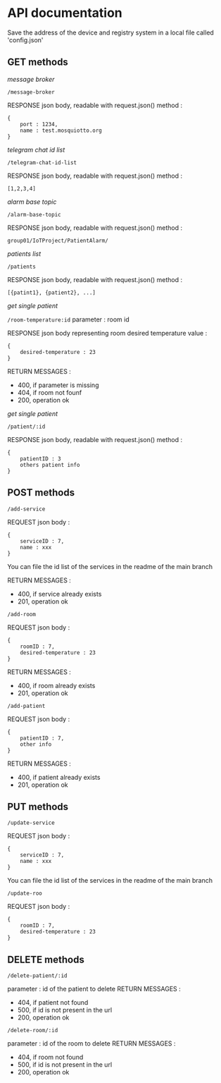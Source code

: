 # API documentation
Save the address of the device and registry system in a local file called 'config.json'

## GET methods

*message broker*

`/message-broker`

RESPONSE json body, readable with request.json() method :
```
{
    port : 1234,
    name : test.mosquiotto.org
}
```

*telegram chat id list*

`/telegram-chat-id-list`

RESPONSE json body, readable with request.json() method :
```
[1,2,3,4]
```

*alarm base topic*

`/alarm-base-topic`

RESPONSE json body, readable with request.json() method :
```
group01/IoTProject/PatientAlarm/
```

*patients list*

`/patients`

RESPONSE json body, readable with request.json() method :
```
[{patint1}, {patient2}, ...]
```

*get single patient*

`/room-temperature:id`
parameter : room id

RESPONSE json body representing room desired temperature value :
```
{
    desired-temperature : 23
}
```
RETURN MESSAGES : 
- 400, if parameter is missing
- 404, if room not founf
- 200, operation ok

*get single patient*

`/patient/:id`

RESPONSE json body, readable with request.json() method :
```
{
    patientID : 3
    others patient info
}
```

## POST methods

`/add-service`

REQUEST json body :
```
{
    serviceID : 7,
    name : xxx
}
```

You can file the id list of the services in the readme of the main branch

RETURN MESSAGES : 
- 400, if service already exists
- 201, operation ok

`/add-room`

REQUEST json body :
```
{
    roomID : 7,
    desired-temperature : 23
}
```



RETURN MESSAGES : 
- 400, if room already exists
- 201, operation ok


`/add-patient`

REQUEST json body :
```
{
    patientID : 7,
    other info
}
```
RETURN MESSAGES : 
- 400, if patient already exists
- 201, operation ok





## PUT methods


`/update-service`

REQUEST json body :
```
{
    serviceID : 7,
    name : xxx
}
```

You can file the id list of the services in the readme of the main branch

`/update-roo`

REQUEST json body :
```
{
    roomID : 7,
    desired-temperature : 23
}
```


## DELETE methods


`/delete-patient/:id`

parameter : id of the patient to delete
RETURN MESSAGES : 
- 404, if patient not found
- 500, if id is not present in the url
- 200, operation ok


`/delete-room/:id`

parameter : id of the room to delete
RETURN MESSAGES : 
- 404, if room not found
- 500, if id is not present in the url
- 200, operation ok



